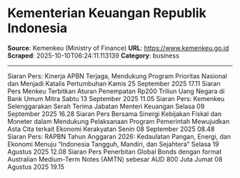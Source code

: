 # Kementerian Keuangan Republik Indonesia

**Source**: Kemenkeu (Ministry of Finance)
**URL**: https://www.kemenkeu.go.id
**Scraped**: 2025-10-10T06:24:11.113139
**Category**: business

---

Siaran Pers: Kinerja APBN Terjaga, Mendukung Program Prioritas Nasional dan Menjadi Katalis Pertumbuhan
Kamis
 25 September 2025
17.11
Siaran Pers Menkeu Terbitkan Aturan Penempatan Rp200 Triliun Uang Negara di Bank Umum Mitra
Sabtu
 13 September 2025
11.05
Siaran Pers: Kemenkeu Selenggarakan Serah Terima Jabatan Menteri Keuangan
Selasa
 09 September 2025
16.28
Siaran Pers Bersama Sinergi Kebijakan Fiskal dan Moneter dalam Mendukung Pelaksanaan Program Pemerintah Mewujudkan Asta Cita terkait Ekonomi Kerakyatan
Senin
 08 September 2025
08.48
Siaran Pers: RAPBN Tahun Anggaran 2026: Kedaulatan Pangan, Energi, dan Ekonomi Menuju “Indonesia Tangguh, Mandiri, dan Sejahtera”
Selasa
 19 Agustus 2025
12.08
Siaran Pers Penerbitan Global Bonds dengan format Australian Medium-Term Notes (AMTN) sebesar AUD 800 Juta
Jumat
 08 Agustus 2025
19.15
